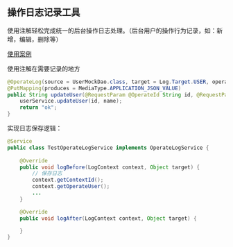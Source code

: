 ## 操作日志记录工具

使用注解轻松完成统一的后台操作日志处理。（后台用户的操作行为记录，如：新增，编辑，删除等）

[使用案例][使用案例]

[使用案例]: https://github.com/johnnywhite24/recorder-example

使用注解在需要记录的地方

```java
@OperateLog(source = UserMockDao.class, target = Log.Target.USER, operate = Log.Operate.UPDATE)
@PutMapping(produces = MediaType.APPLICATION_JSON_VALUE)
public String updateUser(@RequestParam @OperateId String id, @RequestParam String name) {
    userService.updateUser(id, name);
    return "ok";
}
```


实现日志保存逻辑：

```java
@Service
public class TestOperateLogService implements OperateLogService {
    
    @Override
    public void logBefore(LogContext context, Object target) {
        // 保存日志
        context.getContextId();
        context.getOperateUser();
        ...
    }

    @Override
    public void logAfter(LogContext context, Object target) {

    }
}

```

